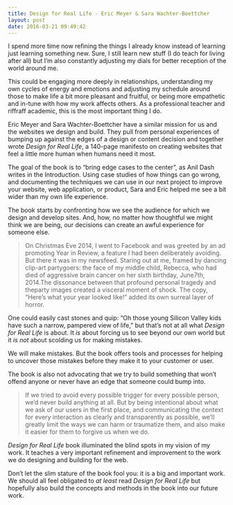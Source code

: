 ```yaml
---
title: Design for Real Life - Eric Meyer & Sara Wachter-Boettcher
layout: post
date: 2016-03-21 09:49:42
---
```


I spend more time now refining the things I already know instead of learning just learning something new. Sure, I still learn new stuff (I do teach for living after all) but I’m also constantly adjusting my dials for better reception of the world around me.

This could be engaging more deeply in relationships, understanding my own cycles of energy and emotions and adjusting my schedule around those to make life a bit more pleasant and fruitful, or being more empathetic and in-tune with how my work affects others. As a professional teacher and riffraff academic,  this is the most important thing I do.

Eric Meyer and Sara Wachter-Boettcher have a similar mission for us and the websites we design and build. They pull from personal experiences of bumping up against the edges of a design or content decision and together wrote _Design for Real Life_, a 140-page manifesto on creating websites that feel a little more human when humans need it most. 

The goal of the book is to “bring edge cases to the center”, as Anil Dash writes in the Introduction. Using case studies of how things can go wrong, and documenting the techniques we can use in our next project to improve your website, web application, or product, Sara and Eric helped me see a bit wider than my own life experience.

The book starts by confronting how we see the audience for which we design and develop sites. And, how, no matter how thoughtful we might think we are being, our decisions can create an awful experience for someone else.

> On Christmas Eve 2014, I went to Facebook and was greeted by an ad promoting Year in Review, a feature I had been deliberately avoiding. But there it was in my newsfeed. Staring out at me, framed by dancing clip-art partygoers: the face of my middle child, Rebecca, who had died of aggressive brain cancer on her sixth birthday, June7th, 2014.The dissonance between that profound personal tragedy and theparty images created a visceral moment of shock. The copy, “Here’s what your year looked like!” added its own surreal layer of horror.

One could easily cast stones and quip: “Oh those young Silicon Valley kids have such a narrow, pampered view of life,” but that’s not at all what _Design for Real Life_ is about. It _is_ about forcing us to see beyond our own world but it _is not_ about scolding us for making mistakes. 

We will make mistakes. But the book offers tools and processes for helping to uncover those mistakes before they make it to your customer or user.

The book is also not advocating that we try to build something that won’t offend anyone or never have an edge that someone could bump into.

> If we tried to avoid every possible trigger for every possible person, we’d never build anything at all. But by being intentional about what we ask of our users in the first place, and communicating the context for every interaction as clearly and transparently as possible, we’ll greatly limit the ways we can harm or traumatize them, and also make it easier for them to forgive us when we do.

_Design for Real Life_ book illuminated the blind spots in my vision of my work. It teaches a very important refinement and improvement to the work we do designing and building for the web.

Don’t let the slim stature of the book fool you: it is a big and important work. We should all feel obligated to _at least_ read _Design for Real Life_ but hopefully also build the concepts and methods in the book into our future work.
